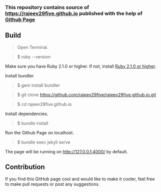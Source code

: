 ### This repository contains source of https://rajeev29five.github.io published with the help of [Github Page](https://pages.github.com/) 

## Build

> Open Terminal.

> $ ruby --version

Make sure you have Ruby 2.1.0 or higher. If not, install [Ruby 2.1.0 or higher](https://www.ruby-lang.org/en/downloads/).

Install bundler

> $ gem install bundler

> $ git clone https://github.com/rajeev29five/rajeev29five.github.io.git

> $ cd rajeev29five.github.io

Install dependencies.

> $ bundle install 

Run the Github Page on localhost.

> $ bundle exec jekyll serve

The page will be running on http://127.0.0.1:4000/ by default.

## Contribution

If you find this GitHub page cool and would like to make it cooler, feel free to make pull requests or post any suggestions.
